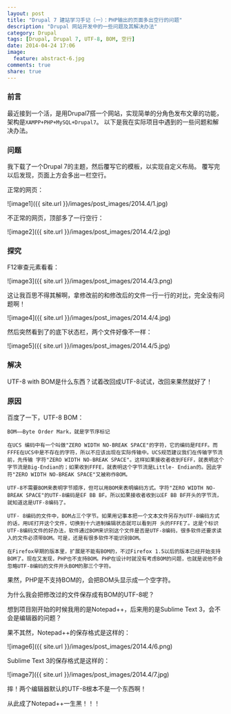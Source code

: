 ```yaml
---
layout: post
title: "Drupal 7 建站学习手记（一）：PHP输出的页面多出空行的问题"
description: "Drupal 网站开发中的一些问题及其解决办法"
category: Drupal
tags: [Drupal, Drupal 7, UTF-8, BOM, 空行]
date: 2014-04-24 17:06
image:
  feature: abstract-6.jpg
comments: true
share: true
---
```


### 前言

最近接到一个活，是用Drupal7搭一个网站，实现简单的分角色发布文章的功能，架构是`XAMPP+PHP+MySQL+Drupal7`。
以下是我在实际项目中遇到的一些问题和解决办法。

### 问题

我下载了一个Drupal 7的主题，然后覆写它的模板，以实现自定义布局。
覆写完以后发现，页面上方会多出一栏空行。

正常的网页：

![image1]({{ site.url }}/images/post_images/2014.4/1.jpg)

不正常的网页，顶部多了一行空行：

![image2]({{ site.url }}/images/post_images/2014.4/2.jpg)

### 探究

F12审查元素看看：

![image3]({{ site.url }}/images/post_images/2014.4/3.png)

这让我百思不得其解啊，拿修改前的和修改后的文件一行一行的对比，完全没有问题啊！

![image4]({{ site.url }}/images/post_images/2014.4/4.jpg)

然后突然看到了的底下状态栏，两个文件好像不一样：

![image5]({{ site.url }}/images/post_images/2014.4/5.jpg)

### 解决

UTF-8 with BOM是什么东西？试着改回成UTF-8试试，改回来果然就好了！

### 原因

百度了一下，UTF-8 BOM：

~~~
BOM——Byte Order Mark，就是字节序标记
 
在UCS 编码中有一个叫做"ZERO WIDTH NO-BREAK SPACE"的字符，它的编码是FEFF。而FFFE在UCS中是不存在的字符，所以不应该出现在实际传输中。UCS规范建议我们在传输字节流前，先传输 字符"ZERO WIDTH NO-BREAK SPACE"。这样如果接收者收到FEFF，就表明这个字节流是Big-Endian的；如果收到FFFE，就表明这个字节流是Little- Endian的。因此字符"ZERO WIDTH NO-BREAK SPACE"又被称作BOM。
 
UTF-8不需要BOM来表明字节顺序，但可以用BOM来表明编码方式。字符"ZERO WIDTH NO-BREAK SPACE"的UTF-8编码是EF BB BF。所以如果接收者收到以EF BB BF开头的字节流，就知道这是UTF-8编码了。
 
UTF- 8编码的文件中，BOM占三个字节。如果用记事本把一个文本文件另存为UTF-8编码方式的话，用UE打开这个文件，切换到十六进制编辑状态就可以看到开 头的FFFE了。这是个标识UTF-8编码文件的好办法，软件通过BOM来识别这个文件是否是UTF-8编码，很多软件还要求读入的文件必须带BOM。可是，还是有很多软件不能识别BOM。

在Firefox早期的版本里，扩展是不能有BOM的，不过Firefox 1.5以后的版本已经开始支持BOM了。现在又发现，PHP也不支持BOM。PHP在设计时就没有考虑BOM的问题，也就是说他不会忽略UTF-8编码的文件开头BOM的那三个字符。
~~~

果然，PHP是不支持BOM的，会把BOM头显示成一个空字符。

为什么我会把修改过的文件保存成有BOM的UTF-8呢？

想到项目刚开始的时候我用的是Notepad++，后来用的是Sublime Text 3，会不会是编辑器的问题？

果不其然，Notepad++的保存格式是这样的：

![image6]({{ site.url }}/images/post_images/2014.4/6.png)

Sublime Text 3的保存格式是这样的：

![image7]({{ site.url }}/images/post_images/2014.4/7.jpg)

摔！两个编辑器默认的UTF-8根本不是一个东西啊！

从此成了Notepad++一生黑！！！